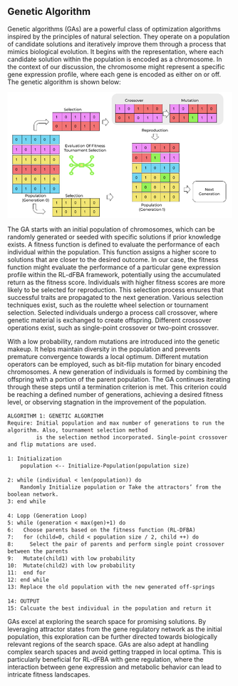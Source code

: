 ## Genetic Algorithm
Genetic algorithms (GAs) are a powerful class of optimization algorithms inspired by the principles of natural selection. They operate on a population of candidate solutions and iteratively improve them through a process that mimics biological evolution. It begins with the representation, where each candidate solution within the population is encoded as a chromosome. In the context of our discussion, the chromosome might represent a specific gene expression profile, where each gene is encoded as either on or off. The genetic algorithm is shown below:

<img src="https://github.com/anshul-2010/Computational-Systems-Biology/blob/main/images/display/genetic_algorithm.png" alt="Genetic algorithm overflow" width="700"/>

The GA starts with an initial population of chromosomes, which can be randomly generated or seeded with specific solutions if prior knowledge exists. A fitness function is defined to evaluate the performance of each individual within the population. This function assigns a higher score to solutions that are closer to the desired outcome. In our case, the fitness function might evaluate the performance of a particular gene expression profile within the RL-dFBA framework, potentially using the accumulated return as the fitness score. Individuals with higher fitness scores are more likely to be selected for reproduction. This selection process ensures that successful traits are propagated to the next generation. Various selection techniques exist, such as the roulette wheel selection or tournament selection. Selected individuals undergo a process call crossover, where genetic material is exchanged to create offspring. Different crossover operations exist, such as single-point crossover or two-point crossover.

With a low probability, random mutations are introduced into the genetic makeup. It helps maintain diversity in the population and prevents premature convergence towards a local optimum. Different mutation operators can be employed, such as bit-flip mutation for binary encoded chromosomes. A new generation of individuals is formed by combining the offspring with a portion of the parent population. The GA continues iterating through these steps until a termination criterion is met. This criterion could be reaching a defined number of generations, achieving a desired fitness level, or observing stagnation in the improvement of the population.

```
ALGORITHM 1: GENETIC ALGORITHM
Require: Initial population and max number of generations to run the algorithm. Also, tournament selection method 
         is the selection method incorporated. Single-point crossover and flip mutations are used.

1: Initialization
    population <-- Initialize-Population(population size)

2: while (individual < len(population)) do
    Randomly Initialize population or Take the attractors’ from the boolean network.
3: end while

4: Lopp (Generation Loop)
5: while (generation < max(gen)+1) do
6:   Choose parents based on the fitness function (RL-DFBA)
7:   for (child=0, child < population size / 2, child ++) do
8:     Select the pair of parents and perform single point crossover between the parents
9:   Mutate(child1) with low probability
10:  Mutate(child2) with low probability
11:  end for
12: end while
13: Replace the old population with the new generated off-springs

14: OUTPUT
15: Calcuate the best individual in the population and return it
```

GAs excel at exploring the search space for promising solutions. By leveraging attractor states from the gene regulatory network as the initial population, this exploration can be further directed towards biologically relevant regions of the search space. GAs are also adept at handling complex search spaces and avoid getting trapped in local optima. This is particularly beneficial for RL-dFBA with gene regulation, where the interaction between gene expression and metabolic behavior can lead to intricate fitness landscapes.